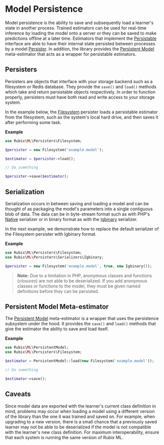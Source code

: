 # Model Persistence
Model persistence is the ability to save and subsequently load a learner's state in another process. Trained estimators can be used for real-time inference by loading the model onto a server or they can be saved to make predictions offline at a later time. Estimators that implement the [Persistable](persistable.md) interface are able to have their internal state persisted between processes by a model [Persister](persisters/api.md). In addition, the library provides the [Persistent Model](persistent-model.md) meta-estimator that acts as a wrapper for persistable estimators.

## Persisters
Persisters are objects that interface with your storage backend such as a filesystem or Redis database. They provide the `save()` and `load()` methods which take and return persistable objects respectively. In order to function properly, persisters must have both read and write access to your storage system.

In the example below, the [Filesystem](persisters/filesystem.md) persister loads a persistable estimator from the filesystem, such as the system's local hard drive, and then saves it after performing some task.

**Example**

```php
use Rubix\ML\Persisters\Filesystem;

$persister = new Filesystem('example.model');

$estimator = $persister->load();

// Do something

$persister->save($estimator);
```

## Serialization
Serialization occurs in between saving and loading a model and can be thought of as packaging the model's parameters into a single contiguous blob of data. The data can be in byte-stream format such as with PHP's [Native](persisters/serializers/native.md) serializer or in binary format as with the [Igbinary](persisters/serializers/igbinary.md) serializer.

In the next example, we demonstrate how to replace the default serializer of the Filesystem persister with Igbinary format.

**Example**

```php
use Rubix\ML\Persisters\Filesystem;
use Rubix\ML\Persisters\Serializers\Igbinary;

$persister = new Filesystem('example.model', true, new Igbinary());
```

> **Note:** Due to a limitation in PHP, anonymous classes and functions (*closures*) are not able to be deserialized. If you add anonymous classes or functions to the model, they must be given named definitions before they can be persisted.

## Persistent Model Meta-estimator
The [Persistent Model](persistent-model.md) meta-estimator is a wrapper that uses the persistence subsystem under the hood. It provides the `save()` and `load()` methods that give the estimator the ability to save and load itself.

**Example**

```php
use Rubix\ML\PersistentModel;
use Rubix\ML\Persisters\Filesystem;

$estimator = PersistentModel::load(new Filesystem('example.model'));

// Do something

$estimator->save();
```

## Caveats
Since model data are exported with the learner's current class definition in mind, problems may occur when loading a model using a different version of the library than the one it was trained and saved on. For example, when upgrading to a new version, there is a small chance that a previously saved learner may not be able to be deserialized if the model is not compatible with the learner's new class definition. For maximum interoperability, ensure that each system is running the same version of Rubix ML.